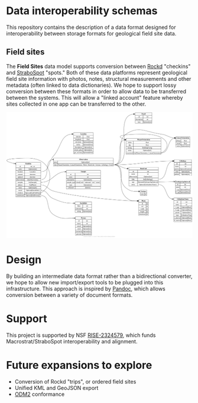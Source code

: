 # Data interoperability schemas

This repository contains the description of a data format designed for
interoperability between storage formats for geological field site
data.

## Field sites

The **Field Sites** data model supports conversion between [Rockd](https://rockd.org)
"checkins" and [StraboSpot](https://strabospot.org) "spots." Both of these data
platforms represent geological field site information with photos, notes,
structural measurements and other metadata (often linked to data dictionaries).
We hope to support lossy conversion between these formats in order to allow
data to be transferred between the systems.  This will allow a "linked account" feature
whereby sites collected in one app can be transferred to the other.

![Field site schemas](output/field-site.png)

# Design

By building an intermediate data
format rather than a bidirectional converter, we hope to allow new
import/export tools to be plugged into this infrastructure.
This approach is inspired by [Pandoc](https://pandoc.org/), which allows conversion between
a variety of document formats.

# Support

This project is supported by NSF [RISE-2324579](https://www.nsf.gov/awardsearch/showAward?AWD_ID=2324579),
which funds Macrostrat/StraboSpot interoperability and alignment.


# Future expansions to explore

- Conversion of Rockd "trips", or ordered field sites
- Unified KML and GeoJSON export
- [ODM2](https://github.com/ODM2/ODM2/wiki) conformance

